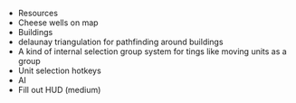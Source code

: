 - Resources
- Cheese wells on map
- Buildings
- delaunay triangulation for pathfinding around buildings
- A kind of internal selection group system for tings like moving units as a group
- Unit selection hotkeys
- AI
- Fill out HUD (medium)
